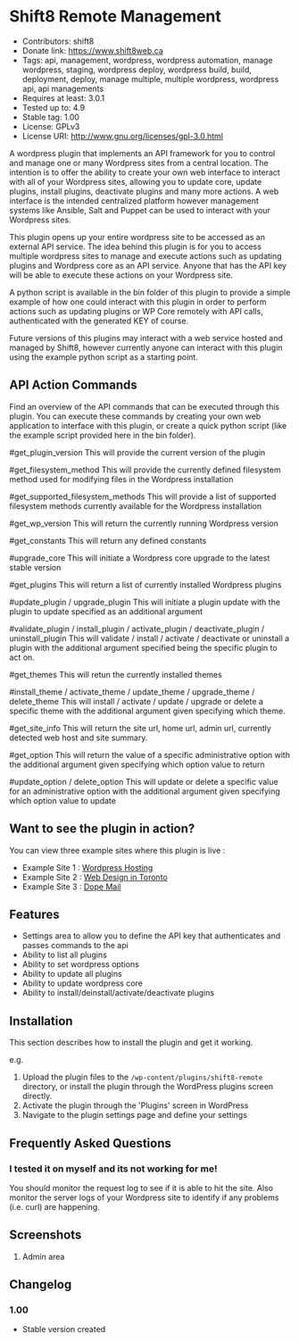# Shift8 Remote Management
* Contributors: shift8
* Donate link: https://www.shift8web.ca
* Tags: api, management, wordpress, wordpress automation, manage wordpress, staging, wordpress deploy, wordpress build, build, deployment, deploy, manage multiple, multiple wordpress, wordpress api, api managements
* Requires at least: 3.0.1
* Tested up to: 4.9
* Stable tag: 1.00
* License: GPLv3
* License URI: http://www.gnu.org/licenses/gpl-3.0.html

A wordpress plugin that implements an API framework for you to control and manage one or many Wordpress sites from a central location. The intention is to offer the ability to create your own web interface to interact with all of your Wordpress sites, allowing you to update core, update plugins, install plugins, deactivate plugins and many more actions. A web interface is the intended centralized platform however management systems like Ansible, Salt and Puppet can be used to interact with your Wordpress sites.

This plugin opens up your entire wordpress site to be accessed as an external API service. The idea behind this plugin is for you to access multiple wordpress sites to manage and execute actions such as updating plugins and Wordpress core as an API service. Anyone that has the API key will be able to execute these actions on your Wordpress site. 

A python script is available in the bin folder of this plugin to provide a simple example of how one could interact with this plugin in order to perform actions such as updating plugins or WP Core remotely with API calls, authenticated with the generated KEY of course.

Future versions of this plugins may interact with a web service hosted and managed by Shift8, however currently anyone can interact with this plugin using the example python script as a starting point.

## API Action Commands 

Find an overview of the API commands that can be executed through this plugin. You can execute these commands by creating your own web application to interface with this plugin, or create a quick python script (like the example script provided here in the bin folder).

#get_plugin_version
This will provide the current version of the plugin

#get_filesystem_method
This will provide the currently defined filesystem method used for modifying files in the Wordpress installation

#get_supported_filesystem_methods
This will provide a list of supported filesystem methods currently available for the Wordpress installation

#get_wp_version
This will return the currently running Wordpress version

#get_constants
This will return any defined constants

#upgrade_core
This will initiate a Wordpress core upgrade to the latest stable version

#get_plugins
This will return a list of currently installed Wordpress plugins

#update_plugin / upgrade_plugin
This will initiate a plugin update with the plugin to update specified as an additional argument

#validate_plugin / install_plugin / activate_plugin / deactivate_plugin / uninstall_plugin
This will validate / install / activate / deactivate or uninstall a plugin with the additional argument specified being the specific plugin to act on.

#get_themes
This will retun the currently installed themes

#install_theme / activate_theme / update_theme / upgrade_theme / delete_theme
This will install / activate / update / upgrade or delete a specific theme with the additional argument given specifying which theme.

#get_site_info
This will return the site url, home url, admin url, currently detected web host and site summary.

#get_option
This will return the value of a specific administrative option with the additional argument given specifying which option value to return

#update_option / delete_option
This will update or delete a specific value for an administrative option with the additional argument given specifying which option value to update

## Want to see the plugin in action?

You can view three example sites where this plugin is live :

- Example Site 1 : [Wordpress Hosting](https://www.stackstar.com "Wordpress Hosting")
- Example Site 2 : [Web Design in Toronto](https://www.shift8web.ca "Web Design in Toronto")
- Example Site 3 : [Dope Mail](https://dopemail.com "Buy Weed Online")

## Features

- Settings area to allow you to define the API key that authenticates and passes commands to the api
- Ability to list all plugins
- Ability to set wordpress options
- Ability to update all plugins
- Ability to update wordpress core
- Ability to install/deinstall/activate/deactivate plugins

## Installation 

This section describes how to install the plugin and get it working.

e.g.

1. Upload the plugin files to the `/wp-content/plugins/shift8-remote` directory, or install the plugin through the WordPress plugins screen directly.
2. Activate the plugin through the 'Plugins' screen in WordPress
3. Navigate to the plugin settings page and define your settings

## Frequently Asked Questions 

### I tested it on myself and its not working for me! 

You should monitor the request log to see if it is able to hit the site. Also monitor the server logs of your Wordpress site to identify if any problems (i.e. curl) are happening.

## Screenshots 

1. Admin area

## Changelog 

### 1.00
* Stable version created
